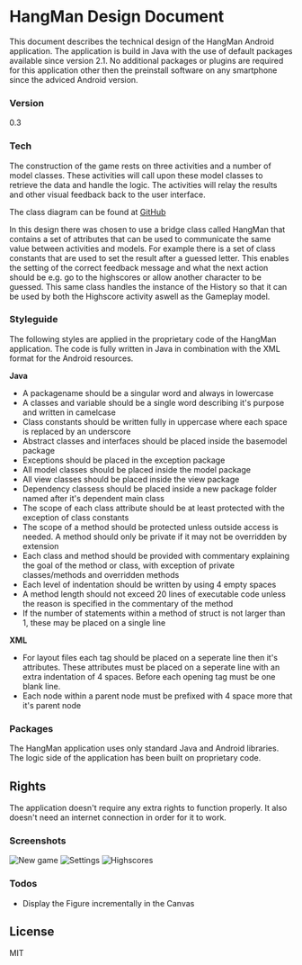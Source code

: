 # HangMan Design Document
This document describes the technical design of the HangMan Android application. The application is build in Java with the use of default packages available since version 2.1. No additional packages or plugins are required for this application other then the preinstall software on any smartphone since the adviced Android version.

### Version
0.3

### Tech
The construction of the game rests on three activities and a number of model classes. These activities will
call upon these model classes to retrieve the data and handle the logic. The activities will relay
the results and other visual feedback back to the user interface.

The class diagram can be found at [GitHub](https://raw.githubusercontent.com/ruben-kruiver/Native-App-Studio/master/HangMan%20Documentation/images/Classdiagram.png)

In this design there was chosen to use a bridge class called HangMan that contains a set of attributes that can be used to communicate the same value between activities and models. For example there is a set of class constants that are used to set the result after a guessed letter. This enables the setting of the correct feedback message and what the next action should be e.g. go to the highscores or allow another character to be guessed. This same class handles the instance of the History so that it can be used by both the Highscore activity aswell as the Gameplay model.

### Styleguide
The following styles are applied in the proprietary code of the HangMan application. The code is fully written in Java in combination with the XML format for the Android resources.

**Java**
- A packagename should be a singular word and always in lowercase
- A classes and variable should be a single word describing it's purpose and written in camelcase
- Class constants should be written fully in uppercase where each space is replaced by an underscore
- Abstract classes and interfaces should be placed inside the basemodel package
- Exceptions should be placed in the exception package
- All model classes should be placed inside the model package
- All view classes should be placed inside the view package
- Dependency classess should be placed inside a new package folder named after it's dependent main class
- The scope of each class attribute should be at least protected with the exception of class constants
- The scope of a method should be protected unless outside access is needed. A method should only be private if it may not be overridden by extension
- Each class and method should be provided with commentary explaining the goal of the method or class, with exception of private classes/methods and overridden methods
- Each level of indentation should be written by using 4 empty spaces
- A method length should not exceed 20 lines of executable code unless the reason is specified in the commentary of the method
- If the number of statements within a method of struct is not larger than 1, these may be placed on a single line

**XML**
- For layout files each tag should be placed on a seperate line then it's attributes. These attributes must be placed on a seperate line with an extra indentation of 4 spaces. Before each opening tag must be one blank line.
- Each node within a parent node must be prefixed with 4 space more that it's parent node

### Packages
The HangMan application uses only standard Java and Android libraries. The logic side of the application has been built on proprietary code.

## Rights
The application doesn't require any extra rights to function properly. It also doesn't need an internet connection in order for it to work.

### Screenshots
![New game](https://raw.githubusercontent.com/ruben-kruiver/Native-App-Studio/master/HangMan_Documentation/images/NewGame.png "New Game screen")
![Settings](https://raw.githubusercontent.com/ruben-kruiver/Native-App-Studio/master/HangMan_Documentation/images/Settings.png "Settings screen")
![Highscores](https://raw.githubusercontent.com/ruben-kruiver/Native-App-Studio/master/HangMan_Documentation/images/Highscore.png "Highscore screen")

### Todos
 - Display the Figure incrementally in the Canvas

License
----

MIT